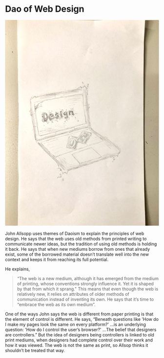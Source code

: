 # Dao of Web Design

![alt text](https://github.com/may-funda/ebbandflow/blob/master/img/wa1ebbnflowpic.png)

John Allsopp uses themes of Daoism to explain the principles of web design. He says that the web uses old methods from printed writing to communicate newer ideas, but the tradition of using old methods is holding it back. He says that when new mediums borrow from ones that already exist, some of the borrowed material doesn’t translate well into the new context and keeps it from reaching its full potential. 

He explains, 

> “The web is a new medium, although it has emerged from the medium of printing, 
whose conventions strongly influence it. Yet it is shaped by that from which it sprang." 
This means that even though the web is relatively new, it relies on attributes 
of older methods of communication instead of inventing its own. He says that it’s time 
to “embrace the web as its own medium”. 

One of the ways John says the web is different from paper printing is that the element of control is different. He says, “Beneath questions like 'How do I make my pages look the same on every platform?' ...is an underlying question: 'How do I control the user’s browser?' ...The belief that designers are controllers.” But the idea of designers being controllers is linked to old print mediums, when designers had complete control over their work and how it was viewed. The web is not the same as print, so Allsop thinks it shouldn’t be treated that way.




